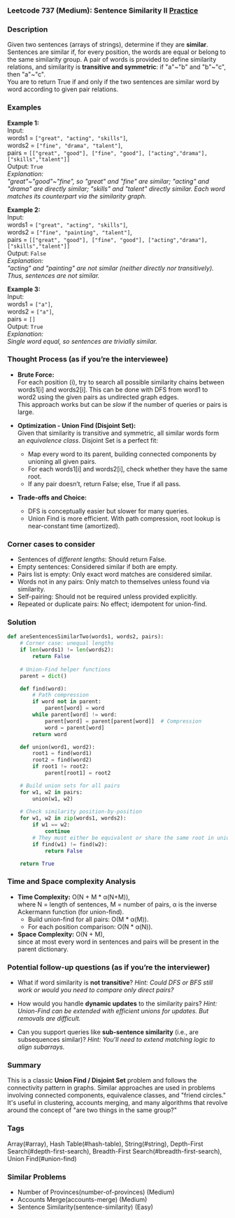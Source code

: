 ### Leetcode 737 (Medium): Sentence Similarity II [Practice](https://leetcode.com/problems/sentence-similarity-ii)

### Description  
Given two sentences (arrays of strings), determine if they are **similar**. Sentences are similar if, for every position, the words are equal or belong to the same similarity group. A pair of words is provided to define similarity relations, and similarity is **transitive and symmetric**: if "a"~"b" and "b"~"c", then "a"~"c".  
You are to return True if and only if the two sentences are similar word by word according to given pair relations.

### Examples  

**Example 1:**  
Input:  
words1 = `["great", "acting", "skills"]`,  
words2 = `["fine", "drama", "talent"]`,  
pairs = `[["great", "good"], ["fine", "good"], ["acting","drama"], ["skills","talent"]]`  
Output: `True`  
*Explanation:  
"great"~"good"~"fine", so "great" and "fine" are similar; "acting" and "drama" are directly similar; "skills" and "talent" directly similar. Each word matches its counterpart via the similarity graph.*

**Example 2:**  
Input:  
words1 = `["great", "acting", "skills"]`,  
words2 = `["fine", "painting", "talent"]`,  
pairs = `[["great", "good"], ["fine", "good"], ["acting","drama"], ["skills","talent"]]`  
Output: `False`  
*Explanation:  
"acting" and "painting" are not similar (neither directly nor transitively). Thus, sentences are not similar.*

**Example 3:**  
Input:  
words1 = `["a"]`,  
words2 = `["a"]`,  
pairs = `[]`  
Output: `True`  
*Explanation:  
Single word equal, so sentences are trivially similar.*

### Thought Process (as if you’re the interviewee)  
- **Brute Force:**  
  For each position \(i\), try to search all possible similarity chains between words1[i] and words2[i]. This can be done with DFS from word1 to word2 using the given pairs as undirected graph edges.  
  This approach works but can be *slow* if the number of queries or pairs is large.

- **Optimization - Union Find (Disjoint Set):**  
  Given that similarity is transitive and symmetric, all similar words form an *equivalence class*. Disjoint Set is a perfect fit:  
  - Map every word to its parent, building connected components by unioning all given pairs.
  - For each words1[i] and words2[i], check whether they have the same root.
  - If any pair doesn’t, return False; else, True if all pass.

- **Trade-offs and Choice:**  
  - DFS is conceptually easier but slower for many queries.
  - Union Find is more efficient. With path compression, root lookup is near-constant time (amortized).

### Corner cases to consider  
- Sentences of *different lengths*: Should return False.
- Empty sentences: Considered similar if both are empty.
- Pairs list is empty: Only exact word matches are considered similar.
- Words not in any pairs: Only match to themselves unless found via similarity.
- Self-pairing: Should not be required unless provided explicitly.
- Repeated or duplicate pairs: No effect; idempotent for union-find.

### Solution

```python
def areSentencesSimilarTwo(words1, words2, pairs):
    # Corner case: unequal lengths
    if len(words1) != len(words2):
        return False
    
    # Union-Find helper functions
    parent = dict()

    def find(word):
        # Path compression
        if word not in parent:
            parent[word] = word
        while parent[word] != word:
            parent[word] = parent[parent[word]]  # Compression
            word = parent[word]
        return word

    def union(word1, word2):
        root1 = find(word1)
        root2 = find(word2)
        if root1 != root2:
            parent[root1] = root2

    # Build union sets for all pairs
    for w1, w2 in pairs:
        union(w1, w2)
    
    # Check similarity position-by-position
    for w1, w2 in zip(words1, words2):
        if w1 == w2:
            continue
        # They must either be equivalent or share the same root in union-find
        if find(w1) != find(w2):
            return False

    return True
```

### Time and Space complexity Analysis  

- **Time Complexity:** O(N + M \* α(N+M)),  
  where N = length of sentences, M = number of pairs, α is the inverse Ackermann function (for union-find).  
  - Build union-find for all pairs: O(M \* α(M)).
  - For each position comparison: O(N \* α(N)).
- **Space Complexity:** O(N + M),  
  since at most every word in sentences and pairs will be present in the parent dictionary.

### Potential follow-up questions (as if you’re the interviewer)  

- What if word similarity is **not transitive**?
  *Hint: Could DFS or BFS still work or would you need to compare only direct pairs?*

- How would you handle **dynamic updates** to the similarity pairs?
  *Hint: Union-Find can be extended with efficient unions for updates. But removals are difficult.*

- Can you support queries like **sub-sentence similarity** (i.e., are subsequences similar)?
  *Hint: You'll need to extend matching logic to align subarrays.*

### Summary
This is a classic **Union Find / Disjoint Set** problem and follows the connectivity pattern in graphs. Similar approaches are used in problems involving connected components, equivalence classes, and "friend circles." It's useful in clustering, accounts merging, and many algorithms that revolve around the concept of "are two things in the same group?"

### Tags
Array(#array), Hash Table(#hash-table), String(#string), Depth-First Search(#depth-first-search), Breadth-First Search(#breadth-first-search), Union Find(#union-find)

### Similar Problems
- Number of Provinces(number-of-provinces) (Medium)
- Accounts Merge(accounts-merge) (Medium)
- Sentence Similarity(sentence-similarity) (Easy)
